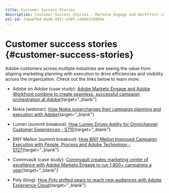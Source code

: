 ```yaml
---
title: Customer Success Stories
description: Customer Success Stories - Marketo Engage and Workfront integration blueprint
exl-id: fabe67b4-8ad6-49fc-a38f-cd4b5319d09a
---
```

# Customer success stories {#customer-success-stories}

Adobe customers across multiple industries are seeing the value from aligning marketing planning with execution to drive efficiencies and visibility across the organization. Check out the links below to learn more.  

* Adobe on Adobe (case study): [Adobe Marketo Engage and Adobe Workfront combine to create seamless, successful campaign orchestration at Adobe](https://business.adobe.com/customer-success-stories/adobe-campaign-orchestration-case-study){target="_blank"}

* Nokia (webinar): [How Nokia supercharges their campaign planning and execution with Adobe](https://engage.adobe.com/MarWF22Q4WBR-Registration.html){target="_blank"}

* Lumen (summit breakout): [How Lumen Drives Agility for Omnichannel Customer Experiences - S710](https://business.adobe.com/summit/2022/sessions/how-lumen-drives-agility-for-omnichannel-customer-s710.html){target="_blank"}

* BNY Mellon (summit breakout): [How BNY Mellon Improved Campaign Execution with People, Process and Adobe Technology - S127](https://business.adobe.com/events/experience-makers-live/2022/sessions/how-bny-mellon-improved-campaign-execution-with-pe-s127.html){target="_blank"}

* Commvault (case study): [Commvault creates marketing center of excellence with Adobe Marketo Engage to run 1,800+ campaigns a year](https://business.adobe.com/customer-success-stories/commvault-case-study){target="_blank"}

* Poly (blog): [How Poly shifted gears to reach new audiences with Adobe Experience Cloud](https://business.adobe.com/blog/basics/how-poly-shifted-gears-reach-new-audiences-adobe-experience-cloud){target="_blank"}
